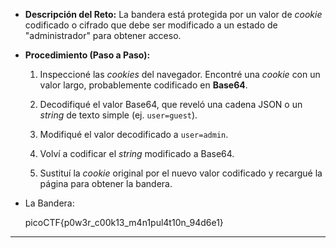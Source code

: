 
- **Descripción del Reto:** La bandera está protegida por un valor de _cookie_ codificado o cifrado que debe ser modificado a un estado de "administrador" para obtener acceso.
    
- **Procedimiento (Paso a Paso):**
    
    1. Inspeccioné las _cookies_ del navegador. Encontré una _cookie_ con un valor largo, probablemente codificado en **Base64**.
        
    2. Decodifiqué el valor Base64, que reveló una cadena JSON o un _string_ de texto simple (ej. `user=guest`).
        
    3. Modifiqué el valor decodificado a `user=admin`.
        
    4. Volví a codificar el _string_ modificado a Base64.
        
    5. Sustituí la _cookie_ original por el nuevo valor codificado y recargué la página para obtener la bandera.
        
- La Bandera:
    
    picoCTF{p0w3r_c00k13_m4n1pul4t10n_94d6e1}
    

---
